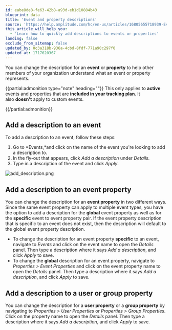 ```yaml
---
id: eabe8de8-fe63-42b8-a93d-eb1d10884b43
blueprint: data
title: 'Event and property descriptions'
source: 'https://help.amplitude.com/hc/en-us/articles/16805655718939-Event-and-property-descriptions'
this_article_will_help_you:
  - 'Learn how to quickly add descriptions to events or properties'
landing: false
exclude_from_sitemap: false
updated_by: 0c3a318b-936a-4cbd-8fdf-771a90c297f0
updated_at: 1717620367
---
```

You can change the description for an **event** or **property** to help other members of your organization understand what an event or property represents. 

{{partial:admonition type="note" heading=""}}
This only applies to **active** events and properties that are **included in your tracking plan**. It also **doesn't** apply to custom events.

{{/partial:admonition}}
## Add a description to an event

To add a description to an event, follow these steps:

1. Go to *Events,*and click on the name of the event you're looking to add a description to.
2. In the fly-out that appears, click *Add a description* under *Details.*
3. Type in a description of the event and click *Apply*.

![add_description.png](/docs/output/img/data/add-description-png.png)

## Add a description to an event property

You can change the description for an **event property** in two different ways. Since the same event property can apply to multiple event types, you have the option to add a description for the **global** event property as well as for the **specific** event to event property pair. If the event property description that is specific to an event does not exist, then the description will default to the global event property description.

* To change the description for an event property **specific** to an event, navigate to *Events* and click on the event name to open the *Details* panel. Then type a description where it says *Add a description*, and click *Apply* to save.
* To change the **global** description for an event property, navigate to *Properties > Event Properties* and click on the event property name to open the *Details* panel. Then type a description where it says *Add a description*, and click *Apply* to save.

## Add a description to a user or group property

You can change the description for a **user property** or a **group property** by navigating to *Properties > User Properties* or *Properties > Group Properties*. Click on the property name to open the *Details* panel. Then type a description where it says *Add a description*, and click *Apply* to save.
